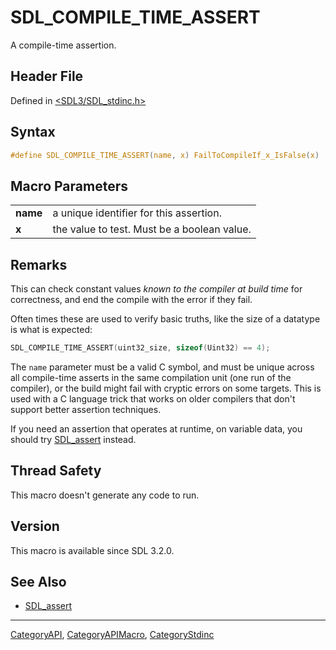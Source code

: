 # SDL_COMPILE_TIME_ASSERT

A compile-time assertion.

## Header File

Defined in [<SDL3/SDL_stdinc.h>](https://github.com/libsdl-org/SDL/blob/main/include/SDL3/SDL_stdinc.h)

## Syntax

```c
#define SDL_COMPILE_TIME_ASSERT(name, x) FailToCompileIf_x_IsFalse(x)
```

## Macro Parameters

|          |                                             |
| -------- | ------------------------------------------- |
| **name** | a unique identifier for this assertion.     |
| **x**    | the value to test. Must be a boolean value. |

## Remarks

This can check constant values _known to the compiler at build time_ for
correctness, and end the compile with the error if they fail.

Often times these are used to verify basic truths, like the size of a
datatype is what is expected:

```c
SDL_COMPILE_TIME_ASSERT(uint32_size, sizeof(Uint32) == 4);
```

The `name` parameter must be a valid C symbol, and must be unique across
all compile-time asserts in the same compilation unit (one run of the
compiler), or the build might fail with cryptic errors on some targets.
This is used with a C language trick that works on older compilers that
don't support better assertion techniques.

If you need an assertion that operates at runtime, on variable data, you
should try [SDL_assert](SDL_assert) instead.

## Thread Safety

This macro doesn't generate any code to run.

## Version

This macro is available since SDL 3.2.0.

## See Also

- [SDL_assert](SDL_assert)

----
[CategoryAPI](CategoryAPI), [CategoryAPIMacro](CategoryAPIMacro), [CategoryStdinc](CategoryStdinc)

